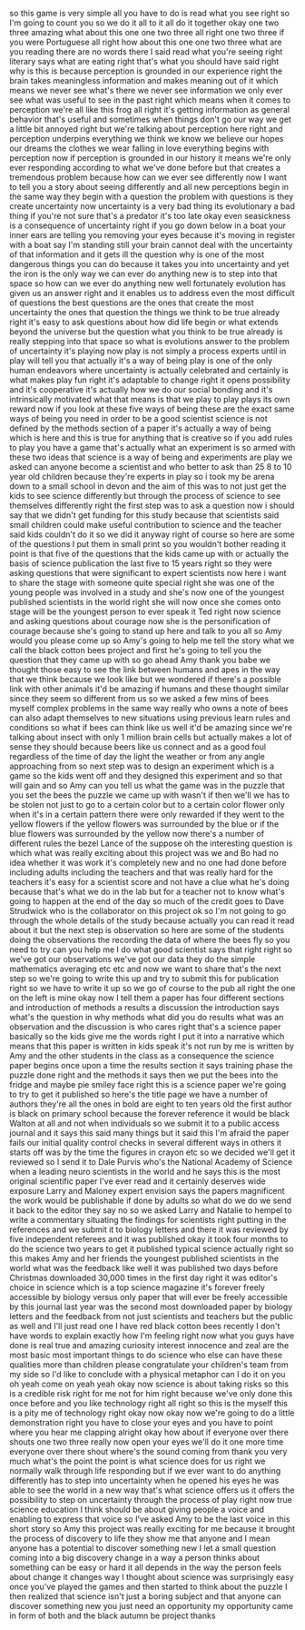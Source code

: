 
so this game is very simple all you have
to do is read what you see right so I&#39;m
going to count you so we do it all to it
all do it together okay one two three
amazing what about this one one two
three all right one two three
if you were Portuguese all right how
about this one one two three
what are you reading there are no words
there I said read what you&#39;re seeing
right literary says what are eating
right that&#39;s what you should have said
right why is this is because perception
is grounded in our experience right the
brain takes meaningless information and
makes meaning out of it which means we
never see what&#39;s there we never see
information we only ever see what was
useful to see in the past right which
means when it comes to perception we&#39;re
all like this frog all right it&#39;s
getting information as general behavior
that&#39;s useful
and sometimes when things don&#39;t go our
way we get a little bit annoyed right
but we&#39;re talking about perception here
right and perception underpins
everything we think we know we believe
our hopes our dreams the clothes we wear
falling in love everything begins with
perception now if perception is grounded
in our history it means we&#39;re only ever
responding according to what we&#39;ve done
before but that creates a tremendous
problem because how can we ever see
differently now I want to tell you a
story about seeing differently and all
new perceptions begin in the same way
they begin with a question the problem
with questions is they create
uncertainty now uncertainty is a very
bad thing its evolutionary a bad thing
if you&#39;re not sure that&#39;s a predator
it&#39;s too late okay even seasickness is a
consequence of uncertainty right if you
go down below in a boat your inner ears
are telling you removing your eyes
because it&#39;s moving in register with a
boat say I&#39;m standing still your brain
cannot deal with the uncertainty of that
information and it gets ill the question
why is one of the most dangerous things
you can do because it takes you into
uncertainty and yet the iron is the only
way we can ever do anything new is to
step into that space so how can we ever
do anything new well fortunately
evolution has given us an answer right
and it enables us to address even the
most difficult of questions the best
questions are the ones that create the
most uncertainty the ones that question
the things we think to be true already
right it&#39;s easy to ask questions about
how did life begin or what extends
beyond the universe but the question
what you think to be true already is
really stepping into that space so what
is evolutions answer to the problem of
uncertainty it&#39;s playing now play is not
simply a process experts until in play
will tell you that actually it&#39;s a way
of being play is one of the only human
endeavors where uncertainty is actually
celebrated
and certainly is what makes play fun
right it&#39;s adaptable to change right it
opens possibility and it&#39;s cooperative
it&#39;s actually how we do our social
bonding and it&#39;s intrinsically motivated
what that means is that we play to play
plays its own reward now if you look at
these five ways of being these are the
exact same ways of being you need in
order to be a good scientist science is
not defined by the methods section of a
paper it&#39;s actually a way of being which
is here and this is true for anything
that is creative so if you add rules to
play you have a game that&#39;s actually
what an experiment is so armed with
these two ideas that science is a way of
being and experiments are play we asked
can anyone become a scientist and who
better to ask than 25 8 to 10 year old
children because they&#39;re experts in play
so i took my be arena down to a small
school in devon and the aim of this was
to not just get the kids to see science
differently but through the process of
science to see themselves differently
right the first step was to ask a
question now i should say that we didn&#39;t
get funding for this study because that
scientists said small children could
make useful contribution to science and
the teacher said kids couldn&#39;t do it so
we did it anyway right of course so here
are some of the questions I put them in
small print so you wouldn&#39;t bother
reading it point is that five of the
questions that the kids came up with or
actually the basis of science
publication the last five to 15 years
right so they were asking questions that
were significant to expert scientists
now here i want to share the stage with
someone quite special right she was one
of the young people was involved in a
study and she&#39;s now one of the youngest
published scientists in the world right
she will now once she comes onto stage
will be the youngest person to ever
speak it Ted right now science and
asking questions about courage now she
is the personification of courage
because she&#39;s going to stand up here and
talk to you all so Amy would you please
come up
so Amy&#39;s going to help me tell the story
what we call the black cotton bees
project and first he&#39;s going to tell you
the question that they came up with so
go ahead Amy thank you babe we thought
those easy to see the link between
humans and apes in the way that we think
because we look like but we wondered if
there&#39;s a possible link with other
animals it&#39;d be amazing if humans and
these thought similar since they seem so
different from us so we asked a few mins
of bees myself complex problems in the
same way really who owns a note of bees
can also adapt themselves to new
situations using previous learn rules
and conditions so what if bees can think
like us well it&#39;d be amazing since we&#39;re
talking about insect with only 1 million
brain cells but actually makes a lot of
sense they should because beers like us
connect and as a good foul regardless of
the time of day the light the weather or
from any angle approaching from so next
step was to design an experiment which
is a game so the kids went off and they
designed this experiment and so that
will gain and so Amy can you tell us
what the game was in the puzzle that you
set the bees the puzzle we came up with
wasn&#39;t if then we&#39;ll we has to be stolen
not just to go to a certain color but to
a certain color flower only when it&#39;s in
a certain pattern there were only
rewarded if they went to the yellow
flowers if the yellow flowers was
surrounded by the blue or if the blue
flowers was surrounded by the yellow now
there&#39;s a number of different rules the
bezel Lance of the suppose oh the
interesting question is which what was
really exciting about this project was
we and Bo had no idea whether it was
work it&#39;s completely new and no one had
done before including adults
including the teachers and that was
really hard for the teachers it&#39;s easy
for a scientist score and not have a
clue what he&#39;s doing because that&#39;s what
we do in the lab but for a teacher not
to know what&#39;s going to happen at the
end of the day so much of the credit
goes to Dave Strudwick who is the
collaborator on this project ok so I&#39;m
not going to go through the whole
details of the study because actually
you can read it read about it but the
next step is observation so here are
some of the students doing the
observations the recording the data of
where the bees fly so you need to try
can you help me I do what good scientist
says that right right so we&#39;ve got our
observations we&#39;ve got our data they do
the simple mathematics averaging etc etc
and now we want to share that&#39;s the next
step so we&#39;re going to write this up and
try to submit this for publication right
so we have to write it up so we go of
course to the pub all right the one on
the left is mine okay now I tell them a
paper has four different sections and
introduction of methods a results a
discussion the introduction says what&#39;s
the question in why methods what did you
do results what was an observation and
the discussion is who cares right that&#39;s
a science paper basically so the kids
give me the words right I put it into a
narrative which means that this paper is
written in kids speak it&#39;s not run by me
is written by Amy and the other students
in the class as a consequence the
science paper begins once upon a time
the results section it says training
phase the puzzle done right and the
methods it says then we put the bees
into the fridge and maybe pie smiley
face right this is a science paper we&#39;re
going to try to get it published so
here&#39;s the title page we have a number
of authors they&#39;re all the ones in bold
are eight to ten years old the first
author is black on primary school
because the forever reference it would
be black Walton at all and not when
individuals so we submit it to a public
access journal and it says this said
many things but it said this I&#39;m afraid
the paper fails our initial quality
control checks in several different ways
in others it starts off was by the time
the figures in crayon etc so we decided
we&#39;ll get it reviewed so I send it to
Dale Purvis who&#39;s the National Academy
of Science when a leading neuro
scientists in the world and he says this
is the most original scientific paper
I&#39;ve ever read and it certainly deserves
wide exposure Larry and Maloney expert
envision says the papers magnificent the
work would be publishable if done by
adults so what do we do we send it back
to the editor they say no so we asked
Larry and Natalie to hempel to write a
commentary situating the findings for
scientists right putting in the
references and we submit it to biology
letters and there it was reviewed by
five independent referees and it was
published okay
it took four months to do the science
two years to get it published typical
science actually right so this makes Amy
and her friends the youngest published
scientists in the world what was the
feedback like well it was published two
days before Christmas downloaded 30,000
times in the first day right it was
editor&#39;s choice in science which is a
top science magazine it&#39;s forever freely
accessible by biology versus only paper
that will ever be freely accessible by
this journal last year was the second
most downloaded paper by biology letters
and the feedback from not just
scientists and teachers but the public
as well and I&#39;ll just read one I have
red black cotton bees recently I don&#39;t
have words to explain exactly how I&#39;m
feeling right now what you guys have
done is real true and amazing curiosity
interest innocence and zeal are the most
basic most important things to do
science who else can have these
qualities more than children please
congratulate your children&#39;s team from
my side so I&#39;d like to conclude with a
physical metaphor can I do it on you oh
yeah come on yeah yeah okay now science
is about taking risks so this is a
credible risk right for me not for him
right because we&#39;ve only done this once
before
and you like technology right all right
so this is the myself this is a pity me
of technology right okay now okay now
we&#39;re going to do a little demonstration
right you have to close your eyes and
you have to point where you hear me
clapping alright okay how about if
everyone over there shouts one two three
really now open your eyes we&#39;ll do it
one more time everyone over there shout
where&#39;s the sound coming from
thank you very much what&#39;s the point the
point is what science does for us right
we normally walk through life responding
but if we ever want to do anything
differently has to step into uncertainty
when he opened his eyes he was able to
see the world in a new way that&#39;s what
science offers us it offers the
possibility to step on uncertainty
through the process of play right now
true science education I think should be
about giving people a voice and enabling
to express that voice so I&#39;ve asked Amy
to be the last voice in this short story
so Amy this project was really exciting
for me because it brought the process of
discovery to life they show me that
anyone and I mean anyone has a potential
to discover something new I let a small
question coming into a big discovery
change in a way a person thinks about
something can be easy or hard it all
depends in the way the person feels
about change it changes way I thought
about science was surprisingly easy once
you&#39;ve played the games and then started
to think about the puzzle I then
realized that science isn&#39;t just a
boring subject and that anyone can
discover something new you just need an
opportunity my opportunity came in form
of both and the black autumn be project
thanks
